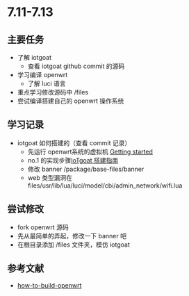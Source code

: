 # 7.11-7.13
## 主要任务
* 了解 iotgoat
  * 查看 iotgoat github commit 的源码
* 学习编译 openwrt
  * 了解 luci 语言
* 重点学习修改源码中 /files
* 尝试编译搭建自己的 openwrt 操作系统

## 学习记录
* iotgoat 如何搭建的（查看 commit 记录）
  * 先运行 openwrt系统的虚拟机 [Getting started](https://github.com/OWASP/IoTGoat/commit/cbcd3dc8bbc11b3de34b2d9c5c51343a3b3cc07d)
  * no.1 的实现步骤[IoTgoat 搭建指南](https://github.com/OWASP/IoTGoat/commit/b488ba8e77dd211762240116c66f1e86fc86cfd9)
  * 修改 banner /package/base-files/banner
  * web 类型漏洞在 files/usr/lib/lua/luci/model/cbi/admin_network/wifi.lua

## 尝试修改
* fork openwrt 源码
* 先从最简单的弄起，修改一下 banner 吧
* 在根目录添加 /files 文件夹，模仿 iotgoat

## 参考文献
* [how-to-build-openwrt](https://openwrt.org/zh-cn/doc/howto/build)
